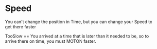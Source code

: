 # Speed

You can't change the position in Time, but you can change your Speed to get there faster

TooSlow == You arrived at a time that is later than it needed to be, so to arrive there on time, you must MOTON faster.